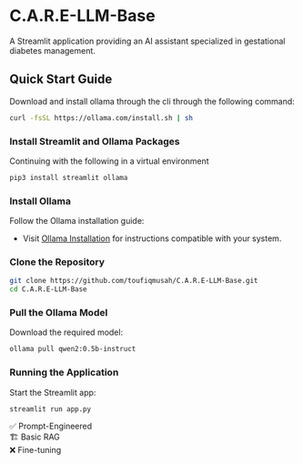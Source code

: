 
# C.A.R.E-LLM-Base

A Streamlit application providing an AI assistant specialized in gestational diabetes management.

## Quick Start Guide

Download and install ollama through the cli through the following command:
```bash
curl -fsSL https://ollama.com/install.sh | sh
```

### Install Streamlit and Ollama Packages

Continuing with the following in a virtual environment
```bash
pip3 install streamlit ollama
```

### Install Ollama

Follow the Ollama installation guide:

- Visit [Ollama Installation](https://ollama.ai/docs/installation) for instructions compatible with your system.

### Clone the Repository
```bash
git clone https://github.com/toufiqmusah/C.A.R.E-LLM-Base.git
cd C.A.R.E-LLM-Base
```

### Pull the Ollama Model

Download the required model:
```bash
ollama pull qwen2:0.5b-instruct
```

### Running the Application

Start the Streamlit app:
```bash
streamlit run app.py
```

✅ Prompt-Engineered <br>
🏗️ Basic RAG <br>
❌ Fine-tuning <br>

